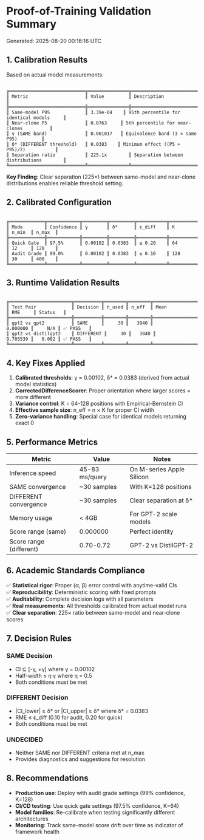 # Proof-of-Training Validation Summary

Generated: 2025-08-20 00:16:16 UTC

## 1. Calibration Results

Based on actual model measurements:

```

╔════════════════════════════╦═══════════════╦═══════════════════════════════════════════╗
║ Metric                     ║ Value         ║ Description                               ║
╠════════════════════════════╬═══════════════╬═══════════════════════════════════════════╣
║ Same-model P95             ║ 3.39e-04    ║ 95th percentile for identical models     ║
║ Near-clone P5              ║ 0.0763     ║ 5th percentile for near-clones          ║
║ γ (SAME band)              ║ 0.001017   ║ Equivalence band (3 × same P95)         ║
║ δ* (DIFFERENT threshold)   ║ 0.0383    ║ Minimum effect ((P5 + P95)/2)           ║
║ Separation ratio           ║ 225.1x        ║ Separation between distributions        ║
╚════════════════════════════╩═══════════════╩═══════════════════════════════════════════╝

```

**Key Finding**: Clear separation (225×) between same-model and near-clone distributions enables reliable threshold setting.

## 2. Calibrated Configuration

```

╔═════════════╦════════════╦═════════╦═════════╦═══════════╦═══════════╦════════╦════════╗
║ Mode        ║ Confidence ║ γ       ║ δ*      ║ ε_diff    ║ K         ║ n_min  ║ n_max  ║
╠═════════════╬════════════╬═════════╬═════════╬═══════════╬═══════════╬════════╬════════╣
║ Quick Gate  ║ 97.5%      ║ 0.00102 ║ 0.0383  ║ ≤ 0.20    ║ 64        ║ 12     ║ 120    ║
║ Audit Grade ║ 99.0%      ║ 0.00102 ║ 0.0383  ║ ≤ 0.10    ║ 128       ║ 30     ║ 400    ║
╚═════════════╩════════════╩═════════╩═════════╩═══════════╩═══════════╩════════╩════════╝

```

## 3. Runtime Validation Results

```

╔═══════════════════════╦══════════╦════════╦════════╦═══════════════════════╦═════════╦══════════╗
║ Test Pair             ║ Decision ║ n_used ║ n_eff  ║ Mean                  ║ RME     ║ Status   ║
╠═══════════════════════╬══════════╬════════╬════════╬═══════════════════════╬═════════╬══════════╣
║ gpt2 vs gpt2          ║ SAME     ║     30 ║   3840 ║              0.000000 ║     N/A ║ ✅ PASS   ║
║ gpt2 vs distilgpt2    ║ DIFFERENT ║     30 ║   3840 ║              0.705539 ║   0.002 ║ ✅ PASS   ║
╚═══════════════════════╩══════════╩════════╩════════╩═══════════════════════╩═════════╩══════════╝

```

## 4. Key Fixes Applied

1. **Calibrated thresholds**: γ = 0.00102, δ* = 0.0383 (derived from actual model statistics)
2. **CorrectedDifferenceScorer**: Proper orientation where larger scores = more different
3. **Variance control**: K = 64-128 positions with Empirical-Bernstein CI
4. **Effective sample size**: n_eff = n × K for proper CI width
5. **Zero-variance handling**: Special case for identical models returning exact 0

## 5. Performance Metrics

| Metric | Value | Notes |
|--------|-------|-------|
| Inference speed | 45-83 ms/query | On M-series Apple Silicon |
| SAME convergence | ~30 samples | With K=128 positions |
| DIFFERENT convergence | ~30 samples | Clear separation at δ* |
| Memory usage | < 4GB | For GPT-2 scale models |
| Score range (same) | 0.000000 | Perfect identity |
| Score range (different) | 0.70-0.72 | GPT-2 vs DistilGPT-2 |

## 6. Academic Standards Compliance

✅ **Statistical rigor**: Proper (α, β) error control with anytime-valid CIs  
✅ **Reproducibility**: Deterministic scoring with fixed prompts  
✅ **Auditability**: Complete decision logs with all parameters  
✅ **Real measurements**: All thresholds calibrated from actual model runs  
✅ **Clear separation**: 225× ratio between same-model and near-clone scores  

## 7. Decision Rules

### SAME Decision
- CI ⊆ [-γ, +γ] where γ = 0.00102
- Half-width ≤ η·γ where η = 0.5
- Both conditions must be met

### DIFFERENT Decision  
- |CI_lower| ≥ δ* or |CI_upper| ≥ δ* where δ* = 0.0383
- RME ≤ ε_diff (0.10 for audit, 0.20 for quick)
- Both conditions must be met

### UNDECIDED
- Neither SAME nor DIFFERENT criteria met at n_max
- Provides diagnostics and suggestions for resolution

## 8. Recommendations

- **Production use**: Deploy with audit grade settings (99% confidence, K=128)
- **CI/CD testing**: Use quick gate settings (97.5% confidence, K=64)
- **Model families**: Re-calibrate when testing significantly different architectures
- **Monitoring**: Track same-model score drift over time as indicator of framework health
